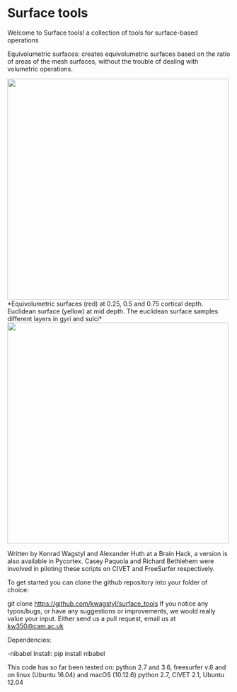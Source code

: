 # Surface tools
Welcome to Surface tools! a collection of tools for surface-based operations

Equivolumetric surfaces: creates equivolumetric surfaces based on the ratio of areas of the mesh surfaces, without the trouble of dealing with volumetric operations.

<img src="https://github.com/kwagstyl/surface_tools/blob/master/equivolumetric_surfaces/images/equi_euclid_surfaces.png" width="500">
*Equivolumetric surfaces (red) at 0.25, 0.5 and 0.75 cortical depth. Euclidean surface (yellow) at mid depth. The euclidean surface samples different layers in gyri and sulci*

<img src="https://github.com/kwagstyl/surface_tools/blob/master/equivolumetric_surfaces/images/intensity_profiles_euclid_equi.svg" width="500">

Written by Konrad Wagstyl and Alexander Huth at a Brain Hack, a version is also available in Pycortex.
Casey Paquola and Richard Bethlehem were involved in piloting these scripts on CIVET and FreeSurfer respectively.

To get started you can clone the github repository into your folder of choice:

git clone https://github.com/kwagstyl/surface_tools
If you notice any typos/bugs, or have any suggestions or improvements, we would really value your input. Either send us a pull request, email us at kw350@cam.ac.uk

Dependencies:

-nibabel
Install: pip install nibabel

This code has so far been tested on:
python 2.7 and 3.6, freesurfer v.6 and on linux (Ubuntu 16.04) and macOS (10.12.6)
python 2.7, CIVET 2.1, Ubuntu 12.04
